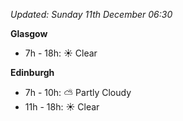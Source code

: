 *Updated: Sunday 11th December 06:30*

**Glasgow**

* 7h - 18h: :sunny: Clear

**Edinburgh**

* 7h - 10h: :partly_sunny: Partly Cloudy
* 11h - 18h: :sunny: Clear

